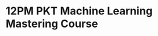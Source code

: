 # 12PM PKT Machine Learning Mastering Course

<!-- - ## Week 

   1. [Day 1](https://www.facebook.com/iCodeguru/videos/630868269440066)
   2. [Day 2]()
   3. [Day 3]()
   4. [Day 4]()
   5. [Day 5]() -->

<!-- - ## Week 

   1. [Day 1]()
   2. [Day 2]()
   3. [Day 3]()
   4. [Day 4]()
   5. [Day 5]() -->